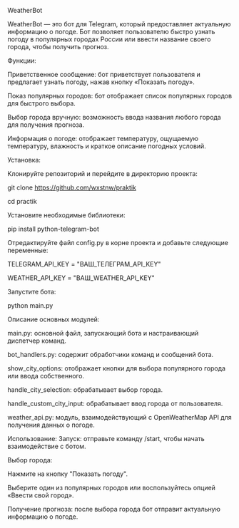 WeatherBot

WeatherBot — это бот для Telegram, который предоставляет актуальную информацию о погоде. Бот позволяет пользователю быстро узнать погоду в популярных городах России или ввести название своего города, чтобы получить прогноз.

Функции:

Приветственное сообщение: бот приветствует пользователя и предлагает узнать погоду, нажав кнопку «Показать погоду».

Показ популярных городов: бот отображает список популярных городов для быстрого выбора.

Выбор города вручную: возможность ввода названия любого города для получения прогноза.

Информация о погоде: отображает температуру, ощущаемую температуру, влажность и краткое описание погодных условий.

Установка:

Клонируйте репозиторий и перейдите в директорию проекта:

git clone https://github.com/wxstnw/praktik

cd practik

Установите необходимые библиотеки:

pip install python-telegram-bot

Отредактируйте файл config.py в корне проекта и добавьте следующие переменные:

TELEGRAM_API_KEY = "ВАШ_ТЕЛЕГРАМ_API_KEY"

WEATHER_API_KEY = "ВАШ_WEATHER_API_KEY"

Запустите бота:

python main.py

Описание основных модулей:

main.py: основной файл, запускающий бота и настраивающий диспетчер команд.

bot_handlers.py: содержит обработчики команд и сообщений бота.

show_city_options: отображает кнопки для выбора популярного города или ввода собственного.

handle_city_selection: обрабатывает выбор города.

handle_custom_city_input: обрабатывает ввод города от пользователя.

weather_api.py: модуль, взаимодействующий с OpenWeatherMap API для получения данных о погоде.

Использование:
Запуск: отправьте команду /start, чтобы начать взаимодействие с ботом.

Выбор города:

Нажмите на кнопку "Показать погоду".

Выберите один из популярных городов или воспользуйтесь опцией «Ввести свой город».

Получение прогноза: после выбора города бот отправит актуальную информацию о погоде.